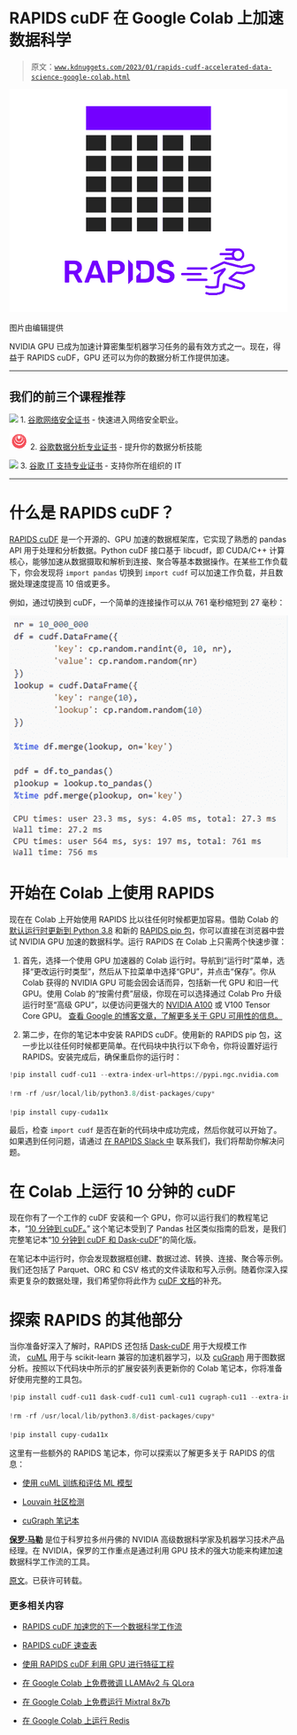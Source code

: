 # RAPIDS cuDF 在 Google Colab 上加速数据科学

> 原文：[`www.kdnuggets.com/2023/01/rapids-cudf-accelerated-data-science-google-colab.html`](https://www.kdnuggets.com/2023/01/rapids-cudf-accelerated-data-science-google-colab.html)

![RAPIDS cuDF 在 Google Colab 上加速数据科学](img/ebe6221c7de3a1c01f29693d8d7ef500.png)

图片由编辑提供

NVIDIA GPU 已成为加速计算密集型机器学习任务的最有效方式之一。现在，得益于 RAPIDS cuDF，GPU 还可以为你的数据分析工作提供加速。

* * *

## 我们的前三个课程推荐

![](img/0244c01ba9267c002ef39d4907e0b8fb.png) 1\. [谷歌网络安全证书](https://www.kdnuggets.com/google-cybersecurity) - 快速进入网络安全职业。

![](img/e225c49c3c91745821c8c0368bf04711.png) 2\. [谷歌数据分析专业证书](https://www.kdnuggets.com/google-data-analytics) - 提升你的数据分析技能

![](img/0244c01ba9267c002ef39d4907e0b8fb.png) 3\. [谷歌 IT 支持专业证书](https://www.kdnuggets.com/google-itsupport) - 支持你所在组织的 IT

* * *

# 什么是 RAPIDS cuDF？

[RAPIDS cuDF](https://github.com/rapidsai/cudf) 是一个开源的、GPU 加速的数据框架库，它实现了熟悉的 pandas API 用于处理和分析数据。Python cuDF 接口基于 libcudf，即 CUDA/C++ 计算核心，能够加速从数据摄取和解析到连接、聚合等基本数据操作。在某些工作负载下，你会发现将 `import pandas` 切换到 `import cudf` 可以加速工作负载，并且数据处理速度提高 10 倍或更多。

例如，通过切换到 cuDF，一个简单的连接操作可以从 761 毫秒缩短到 27 毫秒：

![RAPIDS cuDF 在 Google Colab 上加速数据科学](img/750dcd15e012b6133d40a8da944a07e6.png)

# 开始在 Colab 上使用 RAPIDS

现在在 Colab 上开始使用 RAPIDS 比以往任何时候都更加容易。借助 Colab 的 [默认运行时更新到 Python 3.8](https://colab.research.google.com/github/rapidsai-community/showcase/blob/main/getting_started_tutorials/cudf_pandas_colab_demo.ipynb?ncid=ref-inor-594904) 和新的 [RAPIDS pip 包](https://rapids.ai/pip.html)，你可以直接在浏览器中尝试 NVIDIA GPU 加速的数据科学。运行 RAPIDS 在 Colab 上只需两个快速步骤：

1.  首先，选择一个使用 GPU 加速器的 Colab 运行时。导航到“运行时”菜单，选择“更改运行时类型”，然后从下拉菜单中选择“GPU”，并点击“保存”。你从 Colab 获得的 NVIDIA GPU 可能会因会话而异，包括新一代 GPU 和旧一代 GPU。使用 Colab 的“按需付费”层级，你现在可以选择通过 Colab Pro 升级运行时至“高级 GPU”，以便访问更强大的 [NVIDIA A100](https://www.nvidia.com/en-us/data-center/a100/) 或 V100 Tensor Core GPU。 [查看 Google 的博客文章，了解更多关于 GPU 可用性的信息。](https://blog.tensorflow.org/2022/09/colabs-pay-as-you-go-offers-more-access-to-powerful-nvidia-compute-for-machine-learning.html#:~:text=Paid%20Colab%20users%20can%20now,or%20A100%20Tensor%20Core%20GPUs.)

1.  第二步，在你的笔记本中安装 RAPIDS cuDF。使用新的 RAPIDS pip 包，这一步比以往任何时候都更简单。在代码块中执行以下命令，你将设置好运行 RAPIDS。安装完成后，确保重启你的运行时：

```py
!pip install cudf-cu11 --extra-index-url=https://pypi.ngc.nvidia.com

!rm -rf /usr/local/lib/python3.8/dist-packages/cupy*

!pip install cupy-cuda11x
```

最后，检查 `import cudf` 是否在新的代码块中成功完成，然后你就可以开始了。如果遇到任何问题，请通过 [在 RAPIDS Slack 中](https://rapids.ai/slack-invite) 联系我们，我们将帮助你解决问题。

# 在 Colab 上运行 10 分钟的 cuDF

现在你有了一个工作的 cuDF 安装和一个 GPU，你可以运行我们的教程笔记本，“[10 分钟到 cuDF。](https://nvda.ws/3PijZIA)” 这个笔记本受到了 Pandas 社区类似指南的启发，是我们完整笔记本“[10 分钟到 cuDF 和 Dask-cuDF](https://docs.rapids.ai/api/cudf/stable/user_guide/10min.html)”的简化版。

在笔记本中运行时，你会发现数据框创建、数据过滤、转换、连接、聚合等示例。我们还包括了 Parquet、ORC 和 CSV 格式的文件读取和写入示例。随着你深入探索更复杂的数据处理，我们希望你将此作为 [cuDF 文档](https://docs.rapids.ai/api/cudf/stable/)的补充。

# 探索 RAPIDS 的其他部分

当你准备好深入了解时，RAPIDS 还包括 [Dask-cuDF](https://docs.rapids.ai/api/cudf/stable/user_guide/dask-cudf.html) 用于大规模工作流， [cuML](https://docs.rapids.ai/api/cuml/stable/) 用于与 scikit-learn 兼容的加速机器学习，以及 [cuGraph](https://docs.rapids.ai/api/cugraph/stable/) 用于图数据分析。按照以下代码块中所示的扩展安装列表更新你的 Colab 笔记本，你将准备好使用完整的工具包。

```py
!pip install cudf-cu11 dask-cudf-cu11 cuml-cu11 cugraph-cu11 --extra-index-url=https://pypi.ngc.nvidia.com

!rm -rf /usr/local/lib/python3.8/dist-packages/cupy*

!pip install cupy-cuda11x
```

这里有一些额外的 RAPIDS 笔记本，你可以探索以了解更多关于 RAPIDS 的信息：

+   [使用 cuML 训练和评估 ML 模型](https://github.com/rapidsai/cuml/blob/1e0f40d71e898871bc32e82cf9be635d152f7649/docs/source/estimator_intro.ipynb)

+   [Louvain 社区检测](https://github.com/rapidsai/cugraph/blob/5c6bf51f44b54f0e77afd60da2a038b58f4d515f/notebooks/algorithms/community/Louvain.ipynb)

+   [cuGraph 笔记本](https://github.com/rapidsai/cugraph/tree/HEAD/notebooks)

**[保罗·马勒](https://medium.com/@realpaulmahler)** 是位于科罗拉多州丹佛的 NVIDIA 高级数据科学家及机器学习技术产品经理。在 NVIDIA，保罗的工作重点是通过利用 GPU 技术的强大功能来构建加速数据科学工作流的工具。

[原文](https://medium.com/google-colab/rapids-cudf-for-accelerated-data-science-on-google-colab-bf315d622ac7)。已获许可转载。

### 更多相关内容

+   [RAPIDS cuDF 加速您的下一个数据科学工作流](https://www.kdnuggets.com/2023/04/rapids-cudf-speed-next-data-science-workflow.html)

+   [RAPIDS cuDF 速查表](https://www.kdnuggets.com/2023/05/cudf-data-science-cheat-sheet.html)

+   [使用 RAPIDS cuDF 利用 GPU 进行特征工程](https://www.kdnuggets.com/2023/06/rapids-cudf-leverage-gpu-feature-engineering.html)

+   [在 Google Colab 上免费微调 LLAMAv2 与 QLora](https://www.kdnuggets.com/fine-tuning-llamav2-with-qlora-on-google-colab-for-free)

+   [在 Google Colab 上免费运行 Mixtral 8x7b](https://www.kdnuggets.com/running-mixtral-8x7b-on-google-colab-for-free)

+   [在 Google Colab 上运行 Redis](https://www.kdnuggets.com/2022/01/running-redis-google-colab.html)
